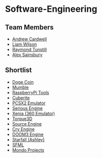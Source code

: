 # Software-Engineering

## Team Members
* [Andrew Cardwell](https://www.github.com/Andze "Andrew Cardwell Repo")
* [Liam Wilson](https://www.github.com/necronDOW "Liam Wilson Repo")
* [Raymond Tunstill](https://www.github.com/RaymondKirk "Raymond Tunstill Repo")
* [Alex Sainsbury](https://www.github.com/Alex-Sainsbury "Alex Sainsbury Repo")

## Shortlist

* [Doge Coin](https://github.com/dogecoin/dogecoin "Doge Coin")
* [Mumble](https://github.com/mumble-voip/mumble "Mumble")
* [RaspberryPi Tools](https://github.com/raspberrypi/tools "RaspberryPi Tools")
* [Cuberite](https://github.com/cuberite/cuberite "Cuberite")
* [PCSX2 Emulator](https://github.com/PCSX2/pcsx2 "PCSX2  Emulator")
* [Serious Engine](https://github.com/Croteam-official/Serious-Engine "Serious Engine")
* [Xenia (360 Emulator)](https://github.com/benvanik/xenia "Xenia (360 Emulator)")
* [Torque3D](https://github.com/GarageGames/Torque3D "Torque3D")
* [Source Engine](https://github.com/ValveSoftware/source-sdk-2013 "Source Engine")
* [Cry Engine](https://github.com/CRYTEK-CRYENGINE/CRYENGINE "Cry Engine")
* [DOOM3 Engine](https://github.com/id-Software/DOOM-3-BFG "DOOM3 Engine")
* [Starfall (Ashley)](https://github.com/INPStarfall/Starfall/issues "Starfall (Ashley)")
* [SFML](https://github.com/SFML/SFML "SFML")
* [Mondo Projects](https://github.com/rdingwall/awesome-monzo "Mondo Projects")

